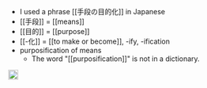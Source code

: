
- I used a phrase [[手段の目的化]] in Japanese
- [[手段]] = [[means]]
- [[目的]] = [[purpose]]
- [[-化]] = [[to make or become]], -ify, -ification
- purposification of means
    - The word "[[purposification]]" is not in a dictionary.

<img src='https://scrapbox.io/api/pages/nishio/en/icon' alt='en.icon' height="19.5"/>